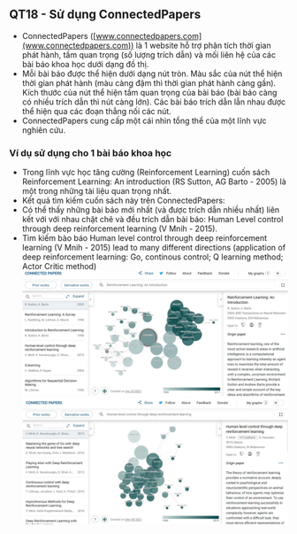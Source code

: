 ## QT18 - Sử dụng ConnectedPapers

- ConnectedPapers ([www.connectedpapers.com](www.connectedpapers.com)) là 1 website hỗ trợ phân tích thời gian phát hành, tầm quan trọng (số lượng trích dẫn) và mối liên hệ của các bài báo khoa học dưới dạng đồ thị.
- Mỗi bài báo được thể hiện dưới dạng nút tròn. Màu sắc của nút thể hiện thời gian phát hành (màu càng đậm thì thời gian phát hành càng gần). Kích thước của nút thể hiện tầm quan trọng của bài báo (bài báo càng có nhiều trích dẫn thì nút càng lớn). Các bài báo trích dẫn lẫn nhau được thể hiện qua các đoạn thẳng nối các nút.
- ConnectedPapers cung cấp một cái nhìn tổng thể của một lĩnh vực nghiên cứu.

### Ví dụ sử dụng cho 1 bài báo khoa học
- Trong lĩnh vực học tăng cường (Reinforcement Learning) cuốn sách Reinforcement Learning: An introduction (RS Sutton, AG Barto - 2005) là một trong những tài liệu quan trọng nhất.
- Kết quả tìm kiếm cuốn sách này trên ConnectedPapers:
- Có thể thấy những bài báo mới nhất (và được trích dẫn nhiều nhất) liên kết với với nhau chặt chẽ và đều trích dẫn bài báo: Human Level control through deep reinforcement learning (V Mnih - 2015).
- Tìm kiếm bào báo Human level control through deep reinforcement learning (V Mnih - 2015) lead to many different directions (application of deep reinforcement learning: Go, continous control; Q learning method; Actor Critic method)
![alt text](https://github.com/cescvietnam/CS2205.CH1501/blob/main/images/QT18_RL_introduction_connectedpaper.jpg?raw=true)
![alt text](https://github.com/cescvietnam/CS2205.CH1501/blob/main/images/QT18_Human_level_control_connectedpaper.jpg?raw=true)
